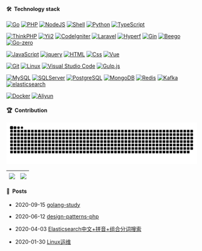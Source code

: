 #### 🛠 &nbsp;Technology stack

[![Go](https://img.shields.io/badge/Go-05122A?style=flat&logo=Go)](#)
[![PHP](https://img.shields.io/badge/PHP-05122A?style=flat&logo=php)](#)
[![NodeJS](https://img.shields.io/badge/NodeJS-05122A?style=flat&logo=node.js)](#)
[![Shell](https://img.shields.io/badge/Shell-05122A?style=flat&logo=shell)](#)
[![Python](https://img.shields.io/badge/Python-05122A?style=flat&logo=Python)](#)
[![TypeScript](https://img.shields.io/badge/TypeScript-05122A?style=flat&logo=TypeScript)](#)

[![ThinkPHP](https://img.shields.io/badge/ThinkPHP-05122A?style=flat&logo=ThinkPHP)](#)
[![Yii2](https://img.shields.io/badge/Yii2-05122A?style=flat&logo=Yii2)](#)
[![CodeIgniter](https://img.shields.io/badge/CI-05122A?style=flat&logo=CodeIgniter)](#)
[![Laravel](https://img.shields.io/badge/Laravel-05122A?style=flat&logo=Laravel)](#)
[![Hyperf](https://img.shields.io/badge/Hyperf-05122A?style=flat&logo=Hyperf)](#)
[![Gin](https://img.shields.io/badge/Gin-05122A?style=flat&logo=gin)](#)
[![Beego](https://img.shields.io/badge/Beego-05122A?style=flat&logo=beego)](#)
[![Go-zero](https://img.shields.io/badge/go-zero-05122A?style=flat&logo=go-zero)](#)

[![JavaScript](https://img.shields.io/badge/JavaScript-05122A?style=flat&logo=JavaScript)](#)
[![jquery](https://img.shields.io/badge/jquery-05122A?style=flat&logo=jquery)](#)
[![HTML](https://img.shields.io/badge/HTML5-05122A?style=flat&logo=html5)](#)
[![Css](https://img.shields.io/badge/CSS-05122A?style=flat&logo=css-wizardry)](#)
[![Vue](https://img.shields.io/badge/Vue.js-05122A?style=flat-square&logo=vuedotjs)](#)

[![Git](https://img.shields.io/badge/Git-05122A?style=flat&logo=git)](#)
[![Linux](https://img.shields.io/badge/Linux-05122A?style=flat&logo=linux)](#)
[![Visual Studio Code](https://img.shields.io/badge/vscode-05122A?style=flat&logo=visual-studio-code)](#)
[![Gulp.js](https://img.shields.io/badge/Gulp.js-02303A?style=flat-square&logo=Gulpdotjs)](#)

[![MySQL](https://img.shields.io/badge/MySQL-05122A?style=flat-square&logo=mysql)](#)
[![SQLServer](https://img.shields.io/badge/SQLServer-05122A?style=flat-square&logo=SQLServer)](#)
[![PostgreSQL](https://img.shields.io/badge/PostgreSQL-05122A?style=flat-square&logo=PostgreSQL)](#)
[![MongoDB](https://img.shields.io/badge/MongoDB-05122A?style=flat-square&logo=MongoDB)](#)
[![Redis](https://img.shields.io/badge/Redis-05122A?style=flat-square&logo=Redis)](#)
[![Kafka](https://img.shields.io/badge/Kafka-05122A?style=flat-square&logo=Kafka)](#)
[![elasticsearch](https://img.shields.io/badge/elasticsearch-05122A?style=flat-square&logo=elasticsearch)](#)

[![Docker](https://img.shields.io/badge/Docker-05122A?style=flat-square&logo=Docker)](#)
[![Aliyun](https://img.shields.io/badge/Aliyun-05122A?style=flat&logo=Alibaba-cloud)](#)

#### 🏆️ &nbsp;Contribution
<!-- 贡献度 -->
<picture>
  <source media="(prefers-color-scheme: dark)" srcset="https://raw.githubusercontent.com/mylafe/mylafe/output/github-contribution-grid-snake-dark.svg">
  <source media="(prefers-color-scheme: light)" srcset="https://raw.githubusercontent.com/mylafe/mylafe/output/github-contribution-grid-snake.svg">
  <img alt="github contribution grid snake animation" src="https://raw.githubusercontent.com/mylafe/mylafe/output/github-contribution-grid-snake.svg">
</picture>

<!-- |<a href="https://github.com/mylafe"><img align="center" height="180" src="https://github-readme-stats.vercel.app/api/top-langs/?username=mylafe&layout=compact&count_private=true&theme=radical" /></a>|<a href="https://github.com/mylafe"><img align="center" height="180" src="https://github-readme-stats.anuraghazra1.vercel.app/api?username=mylafe&show_icons=true&include_all_commits=true&count_private=true&theme=radical" /></a>|
|---|---| -->

|<a href="https://github.com/mylafe"><img align="center" height="180" src="https://github-readme-stats.vercel.app/api/top-langs/?username=mylafe&layout=compact&count_private=true&theme=radical" /></a>|<a href="https://github.com/mylafe"><img align="center" height="180" src="https://github-readme-stats.anuraghazra1.vercel.app/api?username=mylafe&show_icons=true&include_all_commits=true&count_private=true&theme=radical" /></a>|
|---|---|

<!-- <a href="https://github.com/mylafe"><img align="center" width="100%" src="https://github-profile-trophy.vercel.app/?username=mylafe&row=1&column=6&theme=monokai" /></a> -->

#### 📝 &nbsp;Posts

- 2020-09-15 [golang-study](https://github.com/mylafe/golang-study)

- 2020-06-12 [design-patterns-php](https://github.com/mylafe/design-patterns-php)

- 2020-04-03 [Elasticsearch中文+拼音+组合分词搜索](http://litao0501.top/article-142.html)

- 2020-01-30 [Linux运维](https://github.com/mylafe/centOS7)
